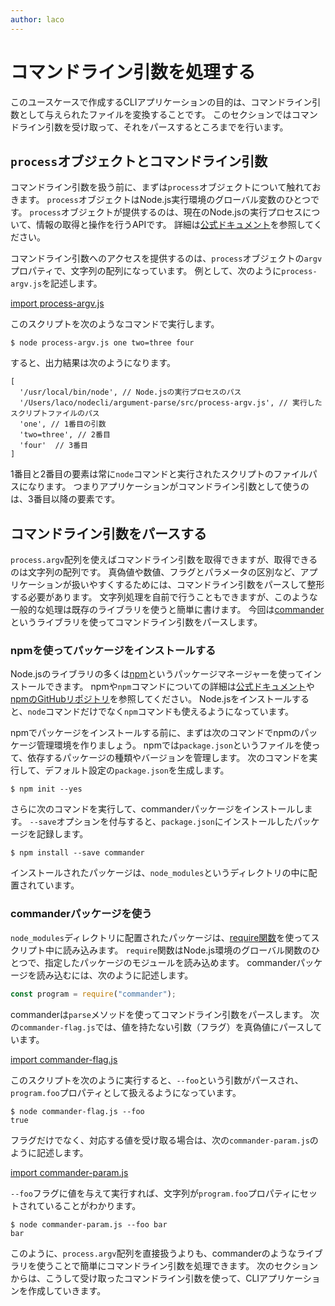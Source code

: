 ```yaml
---
author: laco 
---
```


# コマンドライン引数を処理する

このユースケースで作成するCLIアプリケーションの目的は、コマンドライン引数として与えられたファイルを変換することです。
このセクションではコマンドライン引数を受け取って、それをパースするところまでを行います。

## `process`オブジェクトとコマンドライン引数

コマンドライン引数を扱う前に、まずは`process`オブジェクトについて触れておきます。
`process`オブジェクトはNode.js実行環境のグローバル変数のひとつです。
`process`オブジェクトが提供するのは、現在のNode.jsの実行プロセスについて、情報の取得と操作を行うAPIです。
詳細は[公式ドキュメント](https://nodejs.org/dist/latest-v6.x/docs/api/process.html#process_process)を参照してください。

コマンドライン引数へのアクセスを提供するのは、`process`オブジェクトの`argv`プロパティで、文字列の配列になっています。
例として、次のように`process-argv.js`を記述します。

[import process-argv.js](src/process-argv.js)

このスクリプトを次のようなコマンドで実行します。

```shell-session
$ node process-argv.js one two=three four
```

すると、出力結果は次のようになります。

```
[ 
  '/usr/local/bin/node', // Node.jsの実行プロセスのパス
  '/Users/laco/nodecli/argument-parse/src/process-argv.js', // 実行したスクリプトファイルのパス
  'one', // 1番目の引数
  'two=three', // 2番目
  'four'  // 3番目
]
```

1番目と2番目の要素は常に`node`コマンドと実行されたスクリプトのファイルパスになります。
つまりアプリケーションがコマンドライン引数として使うのは、3番目以降の要素です。

## コマンドライン引数をパースする

`process.argv`配列を使えばコマンドライン引数を取得できますが、取得できるのは文字列の配列です。
真偽値や数値、フラグとパラメータの区別など、アプリケーションが扱いやすくするためには、コマンドライン引数をパースして整形する必要があります。
文字列処理を自前で行うこともできますが、このような一般的な処理は既存のライブラリを使うと簡単に書けます。
今回は[commander][]というライブラリを使ってコマンドライン引数をパースします。

### npmを使ってパッケージをインストールする

Node.jsのライブラリの多くは[npm][]というパッケージマネージャーを使ってインストールできます。
npmや`npm`コマンドについての詳細は[公式ドキュメント](https://docs.npmjs.com/)や[npmのGitHubリポジトリ][]を参照してください。
Node.jsをインストールすると、`node`コマンドだけでなく`npm`コマンドも使えるようになっています。

npmでパッケージをインストールする前に、まずは次のコマンドでnpmのパッケージ管理環境を作りましょう。
npmでは`package.json`というファイルを使って、依存するパッケージの種類やバージョンを管理します。
次のコマンドを実行して、デフォルト設定の`package.json`を生成します。

```shell-session
$ npm init --yes
```

さらに次のコマンドを実行して、commanderパッケージをインストールします。
`--save`オプションを付与すると、`package.json`にインストールしたパッケージを記録します。

```shell-session
$ npm install --save commander
```

インストールされたパッケージは、`node_modules`というディレクトリの中に配置されています。

### commanderパッケージを使う

`node_modules`ディレクトリに配置されたパッケージは、[require関数][]を使ってスクリプト中に読み込みます。
`require`関数はNode.js環境のグローバル関数のひとつで、指定したパッケージのモジュールを読み込めます。
commanderパッケージを読み込むには、次のように記述します。

```js
const program = require("commander");
```

commanderは`parse`メソッドを使ってコマンドライン引数をパースします。
次の`commander-flag.js`では、値を持たない引数（フラグ）を真偽値にパースしています。

[import commander-flag.js](src/commander-flag.js)

このスクリプトを次のように実行すると、`--foo`という引数がパースされ、`program.foo`プロパティとして扱えるようになっています。

```shell-session
$ node commander-flag.js --foo
true
```

フラグだけでなく、対応する値を受け取る場合は、次の`commander-param.js`のように記述します。

[import commander-param.js](src/commander-param.js)

`--foo`フラグに値を与えて実行すれば、文字列が`program.foo`プロパティにセットされていることがわかります。

```shell-session
$ node commander-param.js --foo bar
bar
```

このように、`process.argv`配列を直接扱うよりも、commanderのようなライブラリを使うことで簡単にコマンドライン引数を処理できます。
次のセクションからは、こうして受け取ったコマンドライン引数を使って、CLIアプリケーションを作成していきます。

[commander]: https://github.com/tj/commander.js/
[npm]: https://www.npmjs.com/
[npmのGitHubリポジトリ]: https://github.com/npm/npm
[require関数]: https://nodejs.org/dist/latest-v6.x/docs/api/modules.html#modules_loading_from_node_modules_folders
